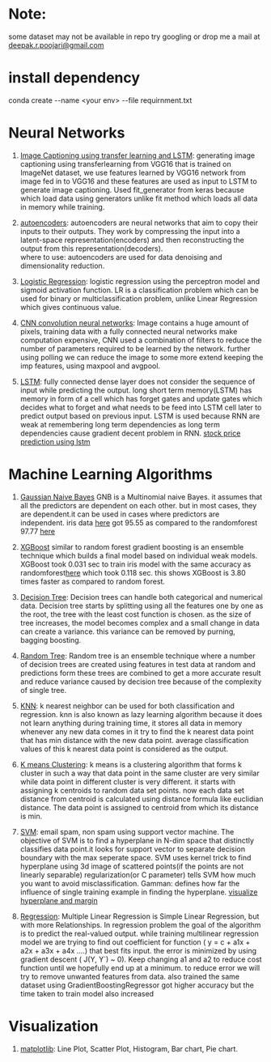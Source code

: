 # Note: 
some dataset may not be available in repo try googling or drop me a mail at deepak.r.poojari@gmail.com

# install dependency 
conda create --name \<your env\> --file requirnment.txt

# Neural Networks

1. [Image Captioning using transfer learning and LSTM](https://github.com/deepak6446/machine-learning/blob/master/DEEP_Image_captioning_LSTM_CNN/main.ipynb): generating image captioning using transferlearning from VGG16 that is trained on ImageNet dataset, we use features learned by VGG16 network from image fed in to VGG16 and these features are used as input to LSTM to generate image captioning. Used fit_generator from keras because which load data using generators unlike fit method which loads all data in memory while training.

2. [autoencoders](https://github.com/deepak6446/machine-learning/blob/master/DEEP_AUTOENCODERS/Untitled.ipynb): autoencoders are neural networks that aim to copy their inputs to their outputs. They work by compressing the input into a latent-space representation(encoders) and then reconstructing the output from this representation(decoders). <br>
where to use: autoencoders are used for data denoising and dimensionality reduction.

3. [Logistic Regression](https://github.com/deepak6446/machine-learning/blob/master/DEEP_logistic_regression_cat_prediction/Untitled.ipynb): logistic regression using the perceptron model and sigmoid activation function. LR is a classification problem which can be used for binary or multiclassification problem, unlike Linear Regression which gives continuous value.

4. [CNN convolution neural networks](https://github.com/deepak6446/machine-learning/blob/master/DEEP_CNN_digit_recognition/98%25handWrittenDigitPrediction.ipynb): Image contains a huge amount of pixels, training data with a fully connected neural networks make computation expensive, CNN used a combination of filters to reduce the number of parameters required to be learned by the network. further using polling we can reduce the image to some more extend keeping the imp features, using maxpool and avgpool.

5. [LSTM](https://github.com/deepak6446/machine-learning/blob/master/DEEP_LSTM/Generating%20next%20word%20in%20sequence%20using%20rnn.ipynb): fully connected dense layer does not consider the sequence of input while predicting the output. long short term memory(LSTM) has memory in form of a cell which has forget gates and update gates which decides what to forget and what needs to be feed into LSTM cell later to predict output based on previous input. LSTM is used because RNN are weak at remembering long term dependencies as long term dependencies cause gradient decent problem in RNN. [stock price prediction using lstm](https://github.com/deepak6446/machine-learning/blob/master/DEEP_LSTM_stock_market_prediction/Untitled.ipynb)

# Machine Learning Algorithms

1. [Gaussian Naive Bayes](https://github.com/deepak6446/machine-learning/blob/master/NAIVE_BAYES/Untitled.ipynb)
GNB is a Multinomial naive Bayes. it assumes that all the predictors are dependent on each other. but in most cases, they are dependent.it can be used in cases where predictors are independent.
iris data [here](https://github.com/deepak6446/machine-learning/blob/master/NAIVE_BAYES/Untitled.ipynb) got 95.55 as compared to the randomforest 97.77 [here](https://github.com/deepak6446/machine-learning/blob/master/radom_forest/irisDataset%20random%20forest.ipynb)

2. [XGBoost](https://github.com/deepak6446/machine-learning/blob/master/XGBoost/Untitled.ipynb)
similar to random forest gradient boosting is an ensemble technique which builds a final model based on individual weak models.
XGBoost took  0.031 sec to train iris model with the same accuracy as randomforest[here](https://github.com/deepak6446/machine-learning/blob/master/radom_forest/irisDataset%20random%20forest.ipynb) which took 0.118 sec.
this shows XGBoost is 3.80 times faster as compared to random forest.

3. [Decision Tree](https://github.com/deepak6446/machine-learning/blob/master/decision_tree_%20loan_processing/Untitled.ipynb): Decision trees can handle both categorical and numerical data. Decision tree starts by splitting using all the features one by one as the root, the tree with the least cost function is chosen. as the size of tree increases, the model becomes complex and a small change in data can create a variance. this variance can be removed by purning, bagging boosting. 

4. [Random Tree](https://github.com/deepak6446/machine-learning/blob/master/random_forest/irisDataset%20random%20forest.ipynb): Random tree is an ensemble technique where a number of decision trees are created using features in test data at random and predictions form these trees are combined to get a more accurate result and reduce variance caused by decision tree because of the complexity of single tree.

5. [KNN](https://github.com/deepak6446/machine-learning/tree/master/KNN_Algorithm): k nearest neighbor can be used for both classification and regression. knn is also known as lazy learning algorithm because it does not learn anything during training time, it stores all data in memory whenever any new data comes in it try to find the k nearest data point that has min distance with the new data point. average classification values of this k nearest data point is considered as the output.

6. [K means Clustering](https://github.com/deepak6446/machine-learning/blob/master/K_MEANS_CLUSTERING/titanic%20dataset.ipynb): k means is a clustering algorithm that forms k cluster in such a way that data point in the same cluster are very similar while data point in different cluster is very different. it starts with assigning k centroids to random data set points. now each data set distance from centroid is calculated using distance formula like euclidian distance. The data point is assigned to centroid from which its distance is min.

7. [SVM](https://github.com/deepak6446/machine-learning/blob/master/SVM/spam%20non%20spam%20using%20svm.ipynb): email spam, non spam using support vector machine. The objective of SVM is to find a hyperplane in N-dim space that distinctly classifies data point.it looks for support vector to separate decision boundary with the max seperate space.
SVM uses kernel trick to find hyperplane using 3d image of scattered points(if the points are not linearly separable)
regularization(or C parameter) tells SVM how much you want to avoid misclassification.
Gamman: defines how far the influence of single training example in finding the hyperplane.
[visualize hyperplane and margin](https://github.com/deepak6446/machine-learning/blob/master/support_vector_machine_supervised/blobDataset.ipynb)

8. [Regression](https://github.com/deepak6446/machine-learning/blob/master/Regression/linearRegression.ipynb): Multiple Linear Regression is Simple Linear Regression, but with more Relationships. In regression problem the goal of the algorithm is to predict the real-valued output. while training multilinear regression model we are trying to find out coefficient for function ( y = c + a1x + a2x + a3x + a4x ....) that best fits input. the error is minimized by using gradient descent ( J(Y, Y`) ~ 0). Keep changing a1 and a2 to reduce cost function until we hopefully end up at a minimum. to reduce error we will try to remove unwanted features from data. 
also trained the same dataset using GradientBoostingRegressor got higher accuracy but the time taken to train model also increased

# Visualization

1. [matplotlib](https://github.com/deepak6446/machine-learning/blob/master/VISUALIZATION/visualization.ipynb): Line Plot, Scatter Plot, Histogram, Bar chart, Pie chart.
